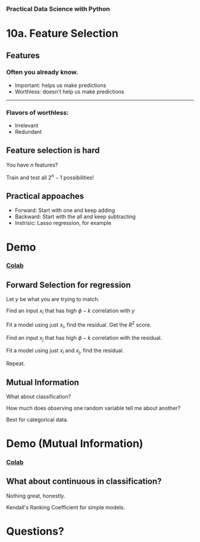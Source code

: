 [comment]: # (THEME = pdsp)
[comment]: # (CODE_THEME = base16/zenburn)

### Practical Data Science with Python

# 10a. Feature Selection

[comment]: # (!!!)

## Features

### Often you already know.

- Important: helps us make predictions
- Worthless: doesn't help us make predictions

***

### Flavors of worthless:
- Irrelevant
- Redundant

[comment]: # (!!!)

## Feature selection is hard

You have $n$ features?

Train and test all $2^n - 1$ possibilities!

[comment]: # (!!!)

## Practical appoaches

- Forward: Start with one and keep adding
- Backward: Start with the all and keep subtracting
- Instrisic: Lasso regression, for example

[comment]: # (!!!)


# Demo

### [Colab](https://colab.research.google.com/drive/17MUpZ_wMrSYqRORWfA-3CkpejtmAKzt0)

[comment]: # (!!!)

## Forward Selection for regression

Let $y$ be what you are trying to match.

Find an input $x_i$ that has high $\phi-k$ correlation with $y$

Fit a model using just $x_i$, find the residual. Get the $R^2$ score.

Find an input $x_j$ that has high $\phi-k$ correlation with the residual.

Fit a model using just $x_i$ and $x_j$,  find the residual.

Repeat.

[comment]: # (!!!)


## Mutual Information

What about classification?

How much does observing one random variable tell me about another?

Best for categorical data.

[comment]: # (!!!)

# Demo (Mutual Information)

### [Colab](https://colab.research.google.com/drive/1lZix0OAKgK_jJhA47eBD_tG7NeM58EuC)

[comment]: # (!!!)


## What about continuous in classification?

Nothing great, honestly.

Kendall's Ranking Coefficient for simple models.

[comment]: # (!!!)


# Questions?

[comment]: # (!!!)
